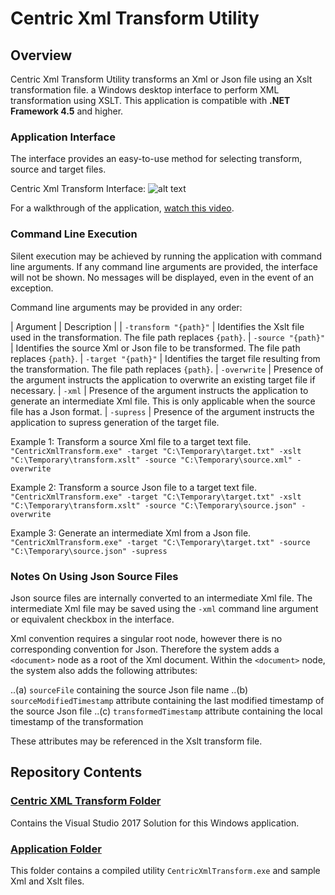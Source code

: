 # Centric Xml Transform Utility
## Overview
Centric Xml Transform Utility transforms an Xml or Json file using an Xslt transformation file. a Windows desktop interface to perform XML transformation using XSLT.  This application is compatible with **.NET Framework 4.5** and higher.

### Application Interface
The interface provides an easy-to-use method for selecting transform, source and target files.

Centric Xml Transform Interface:
![alt text](https://github.com/centricconsulting/xml-transform-app/tree/master/Application/Files/screenshot.png "Centric Xml Transform Interface")

For a walkthrough of the application, [watch this video](https://youtu.be/qDaesrvaqrM).

### Command Line Execution
Silent execution may be achieved by running the application with command line arguments.  If any command line arguments are provided, the interface will not be shown. No messages will be displayed, even in the event of an exception.

Command line arguments may be provided in any order:

| Argument |  Description |
| `-transform "{path}"` | Identifies the Xslt file used in the transformation.  The file path replaces `{path}`.
| `-source "{path}"` | Identifies the source Xml or Json file to be transformed.  The file path replaces `{path}`.
| `-target "{path}"` | Identifies the target file resulting from the transformation.  The file path replaces `{path}`.
| `-overwrite` | Presence of the argument instructs the application to overwrite an existing target file if necessary.
| `-xml` | Presence of the argument instructs the application to generate an intermediate Xml file.  This is only applicable when the source file has a Json format.
| `-supress` | Presence of the argument instructs the application to supress generation of the target file.

Example 1: Transform a source Xml file to a target text file.
```"CentricXmlTransform.exe" -target "C:\Temporary\target.txt" -xslt "C:\Temporary\transform.xslt" -source "C:\Temporary\source.xml" -overwrite```

Example 2: Transform a source Json file to a target text file.
```"CentricXmlTransform.exe" -target "C:\Temporary\target.txt" -xslt "C:\Temporary\transform.xslt" -source "C:\Temporary\source.json" -overwrite```

Example 3: Generate an intermediate Xml from a Json file.
```"CentricXmlTransform.exe" -target "C:\Temporary\target.txt" -source "C:\Temporary\source.json" -supress```

### Notes On Using Json Source Files
Json source files are internally converted to an intermediate Xml file. The intermediate Xml file may be saved using the `-xml` command line argument or equivalent checkbox in the interface.

Xml convention requires a singular root node, however there is no corresponding convention for Json.  Therefore the system adds a `<document>` node as a root of the Xml document.  Within the `<document>` node, the system also adds the following attributes: 

..(a) `sourceFile` containing the source Json file name
..(b) `sourceModifiedTimestamp` attribute containing the last modified timestamp of the source Json file
..(c) `transformedTimestamp` attribute containing the local timestamp of the transformation

These attributes may be referenced in the Xslt transform file.

## Repository Contents
### [Centric XML Transform Folder](https://github.com/centricconsulting/xml-transform-app/tree/master/Centric%20Xml%20Transform)
Contains the Visual Studio 2017 Solution for this Windows application.

### [Application Folder](https://github.com/centricconsulting/xml-transform-app/tree/master/Application)
This folder contains a compiled utility `CentricXmlTransform.exe` and sample Xml and Xslt files.
